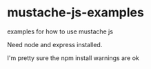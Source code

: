 # mustache-js-examples
examples for how to use mustache js

Need node and express installed.

I'm pretty sure the npm install warnings are ok

